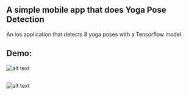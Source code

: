 ## A simple mobile app that does Yoga Pose Detection
An ios application that detects 8 yoga poses with a Tensorflow model. 

## Demo:

![alt text](https://raw.githubusercontent.com/jay-uChicago/yoga-image-classifier/master/references/Demo3.gif)

## 

![alt text](https://raw.githubusercontent.com/jay-uChicago/yoga-image-classifier/master/references/Demo4.gif)
